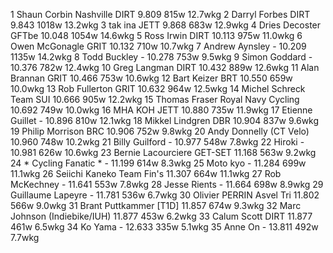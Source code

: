   1  Shaun Corbin Nashville  DIRT   9.809    815w  12.7wkg
  2  Darryl Forbes  DIRT   9.843    1018w  13.2wkg
  3  tak ina  JETT   9.868    683w  12.9wkg
  4  Dries Decoster  GFTbe   10.048    1054w  14.6wkg
  5  Ross Irwin  DIRT   10.113    975w  11.0wkg
  6  Owen McGonagle  GRIT   10.132    710w  10.7wkg
  7  Andrew Aynsley  -  10.209    1135w  14.2wkg
  8  Todd Buckley  -  10.278    753w  9.5wkg
  9  Simon Goddard  -  10.376    782w  12.4wkg
 10  Greg Langman  DIRT   10.432    889w  12.6wkg
 11  Alan Brannan  GRIT   10.466    753w  10.6wkg
 12  Bart Keizer  BRT   10.550    659w  10.0wkg
 13  Rob Fullerton  GRIT   10.632    964w  12.5wkg
 14  Michel Schreck  Team SUI   10.666    905w  12.2wkg
 15  Thomas Fraser  Royal Navy Cycling   10.692    749w  10.0wkg
 16  MHA KOH  JETT   10.880    735w  11.9wkg
 17  Etienne Guillet  -  10.896    810w  12.1wkg
 18  Mikkel Lindgren  DBR   10.904    837w  9.6wkg
 19  Philip Morrison  BRC   10.906    752w  9.8wkg
 20  Andy Donnelly  (CT Velo)    10.960    748w  10.2wkg
 21  Billy Guilford  -  10.977    548w  7.8wkg
 22  Hiroki  -  10.981    626w  10.6wkg
 23  Bernie Lacourciere  GET-SET   11.168    563w  9.2wkg
 24  * Cycling Fanatic *  -  11.199    614w  8.3wkg
 25  Moto kyo  -  11.284    699w  11.1wkg
 26  Seiichi Kaneko  Team Fin's   11.307    664w  11.1wkg
 27  Rob McKechney  -  11.641    553w  7.8wkg
 28  Jesse Rients  -  11.664    698w  8.9wkg
 29  Guillaume Lapeyre  -  11.781    536w  6.7wkg
 30  Olivier PERRIN  Asvel Tri   11.802    566w  9.0wkg
 31  Brant Puttkammer  [T1D]    11.857    674w  9.3wkg
 32  Marc Johnson  (Indiebike/IUH)    11.877    453w  6.2wkg
 33  Calum Scott  DIRT   11.877    461w  6.5wkg
 34  Ko Yama  -  12.633    335w  5.1wkg
 35  Anne On  -  13.811    492w  7.7wkg
